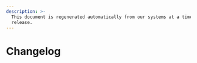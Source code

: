 ```yaml
---
description: >-
  This document is regenerated automatically from our systems at a time of a
  release.
---
```


# Changelog

<!-- reset point -->
﻿<!-- changelog insert -->
